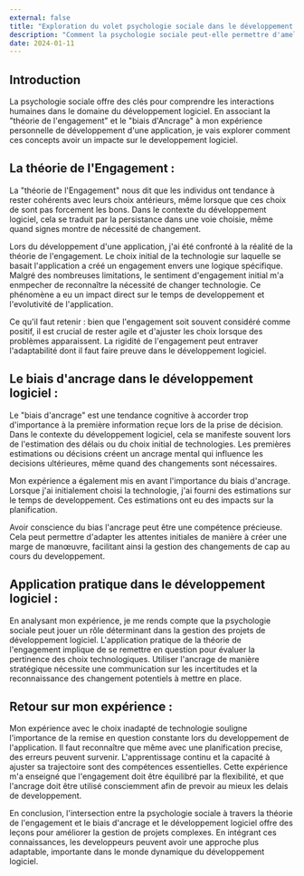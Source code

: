 ```yaml
---
external: false
title: "Exploration du volet psychologie sociale dans le développement logiciel : théorie de l'engagement, biais d'ancrage par Romain Heriteau"
description: "Comment la psychologie sociale peut-elle permettre d'ameliorer les processus de developpement logiciel ?"
date: 2024-01-11
---
```


## Introduction

La psychologie sociale offre des clés pour comprendre les interactions humaines dans le domaine du développement logiciel. En associant la "théorie de l'engagement" et le "biais d'Ancrage" à mon expérience personnelle de développement d'une application, je vais explorer comment ces concepts avoir un impacte sur le developpement logiciel.

## La théorie de l'Engagement :

La "théorie de l'Engagement" nous dit que les individus ont tendance à rester cohérents avec leurs choix antérieurs, même lorsque que ces choix de sont pas forcement les bons. Dans le contexte du développement logiciel, cela se traduit par la persistance dans une voie choisie, même quand signes montre de nécessité de changement.

Lors du développement d'une application, j'ai été confronté à la réalité de la théorie de l'engagement. Le choix initial de la technologie sur laquelle se basait l'application a créé un engagement envers une logique  spécifique. Malgré des nombreuses limitations, le sentiment d'engagement initial m'a enmpecher de reconnaître la nécessité de changer technologie. Ce phénomène a eu un impact direct sur le temps de developpement et l'evolutivité de l'application.

Ce qu'il faut retenir : bien que l'engagement soit souvent considéré comme positif, il est crucial de rester agile et d'ajuster les choix lorsque des problèmes apparaissent. La rigidité de l'engagement peut entraver l'adaptabilité dont il faut faire preuve dans le développement logiciel.

## Le biais d'ancrage dans le développement logiciel :

Le "biais d'ancrage" est une tendance cognitive à accorder trop d'importance à la première information reçue lors de la prise de décision. Dans le contexte du développement logiciel, cela se manifeste souvent lors de l'estimation des délais ou du choix initial de technologies. Les premières estimations ou décisions créent un ancrage mental qui influence les decisions ultérieures, même quand des changements sont nécessaires.

Mon expérience a également mis en avant l'importance du biais d'ancrage. Lorsque j'ai initialement choisi la technologie, j'ai fourni des estimations sur le temps de developpement. Ces estimations ont eu des impacts sur la planification.

Avoir conscience du bias l'ancrage peut être une compétence précieuse. Cela peut permettre d'adapter les attentes initiales de manière à créer une marge de manœuvre, facilitant ainsi la gestion des changements de cap au cours du developpement.

## Application pratique dans le développement logiciel :

En analysant mon expérience, je me rends compte que la psychologie sociale peut jouer un rôle déterminant dans la gestion des projets de développement logiciel. L'application pratique de la théorie de l'engagement implique de se remettre en question pour évaluer la pertinence des choix technologiques. Utiliser l'ancrage de manière stratégique nécessite une communication sur les incertitudes et la reconnaissance des changement potentiels à mettre en place.

## Retour sur mon expérience :

Mon expérience avec le choix inadapté de technologie souligne l'importance de la remise en question constante lors du developpement de l'application. Il faut reconnaître que même avec une planification precise, des erreurs peuvent survenir. L'apprentissage continu et la capacité à ajuster sa trajectoire sont des compétences essentielles. Cette expérience m'a enseigné que l'engagement doit être équilibré par la flexibilité, et que l'ancrage doit être utilisé consciemment afin de prevoir au mieux les delais de developpement.

En conclusion, l'intersection entre la psychologie sociale à travers la théorie de l'engagement et le biais d'ancrage et le développement logiciel offre des leçons pour améliorer la gestion de projets complexes. En intégrant ces connaissances, les developpeurs peuvent avoir une approche plus adaptable, importante dans le monde dynamique du développement logiciel.